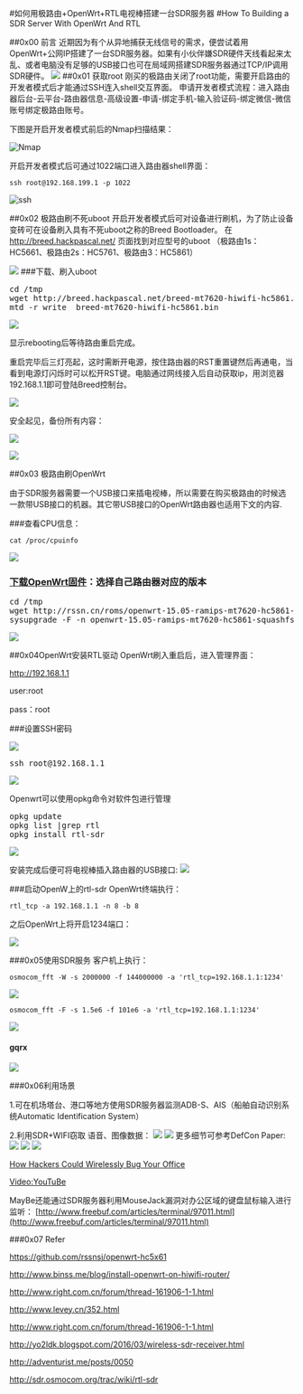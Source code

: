 #如何用极路由+OpenWrt+RTL电视棒搭建一台SDR服务器
#How To Building a SDR Server With OpenWrt And RTL 

##0x00 前言
近期因为有个从异地捕获无线信号的需求，便尝试着用OpenWrt+公网IP搭建了一台SDR服务器。如果有小伙伴嫌SDR硬件天线看起来太乱、或者电脑没有足够的USB接口也可在局域网搭建SDR服务器通过TCP/IP调用SDR硬件。
![](http://image.3001.net/images/20161205/14809227662572.jpg)
##0x01 获取root
刚买的极路由关闭了root功能，需要开启路由的开发者模式后才能通过SSH连入shell交互界面。
申请开发者模式流程：进入路由器后台-云平台-路由器信息-高级设置-申请-绑定手机-输入验证码-绑定微信-微信账号绑定极路由账号。

下图是开启开发者模式前后的Nmap扫描结果：

![Nmap](http://image.3001.net/images/20161205/14809086971604.png!small)

开启开发者模式后可通过1022端口进入路由器shell界面：

```
ssh root@192.168.199.1 -p 1022
```

![ssh](http://image.3001.net/images/20161205/14809087239156.png!small)

##0x02 极路由刷不死uboot
开启开发者模式后可对设备进行刷机，为了防止设备变砖可在设备刷入具有不死uboot之称的Breed Bootloader。
在 http://breed.hackpascal.net/ 页面找到对应型号的uboot （极路由1s：HC5661、极路由2s：HC5761、极路由3：HC5861）

![](http://image.3001.net/images/20161205/14809087398580.png!small)
###下载、刷入uboot
<pre>
cd /tmp
wget http://breed.hackpascal.net/breed-mt7620-hiwifi-hc5861.bin
mtd -r write  breed-mt7620-hiwifi-hc5861.bin
</pre>

![](http://image.3001.net/images/20161205/1480908746663.png!small)

显示rebooting后等待路由重启完成。

重启完毕后三灯亮起，这时需断开电源，按住路由器的RST重置键然后再通电，当看到电源灯闪烁时可以松开RST键。电脑通过网线接入后自动获取ip，用浏览器192.168.1.1即可登陆Breed控制台。

![](http://image.3001.net/images/20161205/14809087658372.png!small)

安全起见，备份所有内容：

![](http://image.3001.net/images/20161205/14809087721653.png!small)

![](http://image.3001.net/images/20161205/14809194869145.png!small)

##0x03 极路由刷OpenWrt

由于SDR服务器需要一个USB接口来插电视棒，所以需要在购买极路由的时候选一款带USB接口的机器。其它带USB接口的OpenWrt路由器也适用下文的内容.

###查看CPU信息：
```
cat /proc/cpuinfo
```

![](http://image.3001.net/images/20161205/14809196479728.png!small)

### [下载OpenWrt固件](http://rssn.cn/roms/)：选择自己路由器对应的版本
<pre>
cd /tmp
wget http://rssn.cn/roms/openwrt-15.05-ramips-mt7620-hc5861-squashfs-sysupgrade.bin
sysupgrade -F -n openwrt-15.05-ramips-mt7620-hc5861-squashfs-sysupgrade.bin
</pre>

![](http://image.3001.net/images/20161205/14809200421471.png!small)

##0x04OpenWrt安装RTL驱动
OpenWrt刷入重启后，进入管理界面：

http://192.168.1.1

user:root

pass：root

###设置SSH密码

![](http://image.3001.net/images/20161205/14809202608798.png!small)

<pre>
ssh root@192.168.1.1
</pre>

![](http://image.3001.net/images/20161205/1480920352518.png!small)

Openwrt可以使用opkg命令对软件包进行管理

<pre>
opkg update
opkg list |grep rtl
opkg install rtl-sdr
</pre>

![](http://image.3001.net/images/20161205/14809204315790.png!small)

安装完成后便可将电视棒插入路由器的USB接口:
![](http://image.3001.net/images/20161205/14809257263308.jpg)

###启动OpenW上的rtl-sdr
OpenWrt终端执行：
```
rtl_tcp -a 192.168.1.1 -n 8 -b 8
```
之后OpenWrt上将开启1234端口：

![](http://image.3001.net/images/20161205/1480920925328.png!small)

###0x05使用SDR服务
客户机上执行：
```
osmocom_fft -W -s 2000000 -f 144000000 -a 'rtl_tcp=192.168.1.1:1234'
```

![](http://image.3001.net/images/20161205/14809209723917.png!small)

```
osmocom_fft -F -s 1.5e6 -f 101e6 -a 'rtl_tcp=192.168.1.1:1234'
```
![](http://image.3001.net/images/20161205/14809254388370.png)

#### gqrx
![](http://image.3001.net/images/20161205/14809217008674.png)

###0x06利用场景

1.可在机场塔台、港口等地方使用SDR服务器监测ADB-S、AIS（船舶自动识别系统Automatic Identification System）

2.利用SDR+WIFI窃取 语音、图像数据：
![](http://image.3001.net/images/20161205/14809233561479.png)
![](http://image.3001.net/images/20161205/14809247082445.png)
更多细节可参考DefCon Paper:
![](http://image.3001.net/images/20161205/1480924553194.png)
![](http://image.3001.net/images/20161205/14809245893246.png)
![](http://image.3001.net/images/20161205/14809246382759.png)

[How Hackers Could Wirelessly Bug Your Office](https://www.blackhat.com/docs/us-15/materials/us-15-Cui-Emanate-Like-A-Boss-Generalized-Covert-Data-Exfiltration-With-Funtenna.pdf)

[Video:YouTuBe](https://www.youtube.com/watch?v=5GnMj5cus4A&feature=youtu.be)

MayBe还能通过SDR服务器利用MouseJack漏洞对办公区域的键盘鼠标输入进行监听：
[http://www.freebuf.com/articles/terminal/97011.html](http://www.freebuf.com/articles/terminal/97011.html)

###0x07 Refer

https://github.com/rssnsj/openwrt-hc5x61

http://www.binss.me/blog/install-openwrt-on-hiwifi-router/

http://www.right.com.cn/forum/thread-161906-1-1.html

http://www.levey.cn/352.html

http://www.right.com.cn/forum/thread-161906-1-1.html

http://yo2ldk.blogspot.com/2016/03/wireless-sdr-receiver.html

http://adventurist.me/posts/0050

http://sdr.osmocom.org/trac/wiki/rtl-sdr
